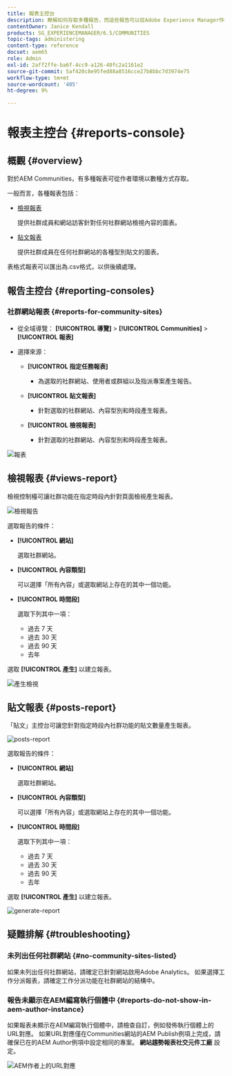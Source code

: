 ```yaml
---
title: 報表主控台
description: 瞭解如何存取多種報告，而這些報告可以從Adobe Experience Manager作者環境以數種方式存取。
contentOwner: Janice Kendall
products: SG_EXPERIENCEMANAGER/6.5/COMMUNITIES
topic-tags: administering
content-type: reference
docset: aem65
role: Admin
exl-id: 2aff2ffe-ba6f-4cc9-a126-40fc2a1161e2
source-git-commit: 5af420c8e95fed88a8516cce27b8bbc7d3974e75
workflow-type: tm+mt
source-wordcount: '405'
ht-degree: 9%

---
```


# 報表主控台 {#reports-console}

## 概觀 {#overview}

對於AEM Communities，有多種報表可從作者環境以數種方式存取。

一般而言，各種報表包括：

* [檢視報表](#views-report)

  提供社群成員和網站訪客針對任何社群網站檢視內容的圖表。

* [貼文報表](#posts-report)

  提供社群成員在任何社群網站的各種型別貼文的圖表。

表格式報表可以匯出為.csv格式，以供後續處理。

## 報告主控台 {#reporting-consoles}

### 社群網站報表 {#reports-for-community-sites}

* 從全域導覽： **[!UICONTROL 導覽]** > **[!UICONTROL Communities]** >  **[!UICONTROL 報表]**

* 選擇來源：

   * **[!UICONTROL 指定任務報表]**

      * 為選取的社群網站、使用者或群組以及指派專案產生報告。

   * **[!UICONTROL 貼文報表]**

      * 針對選取的社群網站、內容型別和時段產生報表。

   * **[!UICONTROL 檢視報表]**

      * 針對選取的社群網站、內容型別和時段產生報表。

![報表](assets/reports1.png)

## 檢視報表 {#views-report}

檢視控制檯可讓社群功能在指定時段內針對頁面檢視產生報表。

![檢視報告](assets/view-report.png)

選取報告的條件：

* **[!UICONTROL 網站]**

  選取社群網站。

* **[!UICONTROL 內容類型]**

  可以選擇「所有內容」或選取網站上存在的其中一個功能。

* **[!UICONTROL 時間段]**

  選取下列其中一項：

   * 過去 7 天
   * 過去 30 天
   * 過去 90 天
   * 去年

選取 **[!UICONTROL 產生]** 以建立報表。

![產生檢視](assets/generate-views.png)

## 貼文報表 {#posts-report}

「貼文」主控台可讓您針對指定時段內社群功能的貼文數量產生報表。

![posts-report](assets/posts-report.png)

選取報告的條件：

* **[!UICONTROL 網站]**

  選取社群網站。

* **[!UICONTROL 內容類型]**

  可以選擇「所有內容」或選取網站上存在的其中一個功能。

* **[!UICONTROL 時間段]**

  選取下列其中一項：

   * 過去 7 天
   * 過去 30 天
   * 過去 90 天
   * 去年

選取 **[!UICONTROL 產生]** 以建立報表。

![generate-report](assets/generate-posts-report.png)

## 疑難排解 {#troubleshooting}

### 未列出任何社群網站 {#no-community-sites-listed}

如果未列出任何社群網站，請確定已針對網站啟用Adobe Analytics。 如果選擇工作分派報表，請確定工作分派功能在社群網站的結構中。

### 報告未顯示在AEM編寫執行個體中 {#reports-do-not-show-in-aem-author-instance}

如果報表未顯示在AEM編寫執行個體中，請檢查自訂，例如發佈執行個體上的URL對應。 如果URL對應僅在Communities網站的AEM Publish例項上完成，請確保已在的AEM Author例項中設定相同的專案。 **網站趨勢報表社交元件工廠** 設定。

![AEM作者上的URL對應](assets/sitetrend.png)
